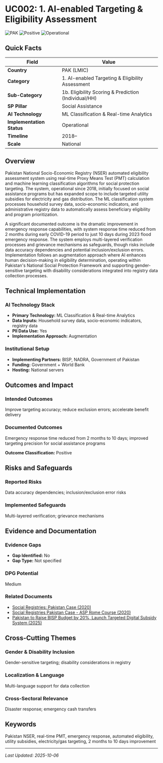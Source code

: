 # UC002: 1. AI-enabled Targeting & Eligibility Assessment

![PAK](https://img.shields.io/badge/PAK-green) ![Positive](https://img.shields.io/badge/Positive-blue) ![Operational](https://img.shields.io/badge/Operational-orange)

## Quick Facts

| Field | Value |
|-------|-------|
| **Country** | PAK (LMIC) |
| **Category** | 1. AI-enabled Targeting & Eligibility Assessment |
| **Sub-Category** | 1b. Eligibility Scoring & Prediction (Individual/HH) |
| **SP Pillar** | Social Assistance |
| **AI Technology** | ML Classification & Real-time Analytics |
| **Implementation Status** | Operational |
| **Timeline** | 2018– |
| **Scale** | National |

## Overview

Pakistan National Socio-Economic Registry (NSER) automated eligibility assessment system using real-time Proxy Means Test (PMT) calculation and machine learning classification algorithms for social protection targeting. The system, operational since 2018, initially focused on social assistance programs but has expanded scope to include targeted utility subsidies for electricity and gas distribution. The ML classification system processes household survey data, socio-economic indicators, and administrative registry data to automatically assess beneficiary eligibility and program prioritization.

A significant documented outcome is the dramatic improvement in emergency response capabilities, with system response time reduced from 2 months during early COVID-19 period to just 10 days during 2023 flood emergency response. The system employs multi-layered verification processes and grievance mechanisms as safeguards, though risks include data accuracy dependencies and potential inclusion/exclusion errors. Implementation follows an augmentation approach where AI enhances human decision-making in eligibility determination, operating within Pakistan's National Social Protection Framework and supporting gender-sensitive targeting with disability considerations integrated into registry data collection processes.

## Technical Implementation

### AI Technology Stack
- **Primary Technology:** ML Classification & Real-time Analytics
- **Data Inputs:** Household survey data, socio-economic indicators, registry data
- **PII Data Use:** Yes
- **Implementation Approach:** Augmentation

### Institutional Setup
- **Implementing Partners:** BISP, NADRA, Government of Pakistan
- **Funding:** Government + World Bank
- **Hosting:** National servers

## Outcomes and Impact

### Intended Outcomes
Improve targeting accuracy; reduce exclusion errors; accelerate benefit delivery

### Documented Outcomes
Emergency response time reduced from 2 months to 10 days; improved targeting precision for social assistance programs

**Outcome Classification:** Positive

## Risks and Safeguards

### Reported Risks
Data accuracy dependencies; inclusion/exclusion error risks

### Implemented Safeguards
Multi-layered verification; grievance mechanisms

## Evidence and Documentation

### Evidence Gaps
- **Gap Identified:** No
- **Gap Type:** Not specified

### DPG Potential
Medium


### Related Documents

- [Social Registries: Pakistan Case (2020)](../../documents/policy-institutional-reports/D002.md)
- [Social Registries Pakistan Case - ASP Rome Course (2020)](../../documents/policy-institutional-reports/D004.md)
- [Pakistan to Raise BISP Budget by 20%, Launch Targeted Digital Subsidy System (2025)](../../documents/media-news/D009.md)

## Cross-Cutting Themes

### Gender & Disability Inclusion
Gender-sensitive targeting; disability considerations in registry

### Localization & Language
Multi-language support for data collection

### Cross-Sectoral Relevance
Disaster response; emergency cash transfers


## Keywords
Pakistan NSER, real-time PMT, emergency response, automated eligibility, utility subsidies, electricity/gas targeting, 2 months to 10 days improvement

---
*Last Updated: 2025-10-06*
